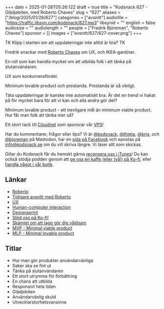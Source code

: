 +++
date = 2025-01-28T05:26:12Z
draft = true
title = "Kodsnack 627 - Glädjebiten, med Roberto Chaves"
slug = "627"
aliases = ["/blog/2025/01/28/627"]
categories = ["avsnitt"]
audiofile = "https://traffic.libsyn.com/kodsnack/627.mp3"
libsynid = ""
english = false
audiosize = ""
audiolength = ""
people = ["Fredrik Björeman", "Roberto Chaves"]
sponsor = []
images = ["avsnitt/627/627-cover.png"]
+++

TK  Klipp i starten om att uppdateringar inte alltid är bra? TK 

Fredrik snackar med [Roberto Chaves](https://robertochaves.portfolio.site/) om UX, och IKEA-gardiner.

En roll som kan handla mycket om att utbilda folk i att tänka på slutanvändaren.

UX som konkurrensfördel.

Minimum lovable product och prestanda. Prestanda är så viktigt.

Täta uppdateringar är kanske inte automatiskt bra. Är det en trend vi hakat på för mycket bara för att vi kan och alla andra gör det?

Minimum lovable product - ett trevligare mål än minimum viable product. Hur får man folk att tänka mer så?

Ett stort tack till [Cloudnet](https://www.cloudnet.se) som sponsrar vår [VPS](https://en.wikipedia.org/wiki/Virtual_private_server)!

Har du kommentarer, frågor eller tips? Vi är [@kodsnack](https://social.podsnack.se/@kodsnack), [@thieta](https://6510.nu/@thieta), [@krig](https://6510.nu/@krig), och [@bjoreman](https://toot.cafe/@bjoreman) på Mastodon, har en [sida på Facebook](https://www.facebook.com/) och epostas på [info@kodsnack.se](mailto:info@kodsnack.se) om du vill skriva längre. Vi läser allt som skickas.

Gillar du Kodsnack får du hemskt gärna [recensera oss i iTunes](https://itunes.apple.com/se/podcast/kodsnack/id561631498?l=en)! Du kan också stödja podden genom att <a href="https://ko-fi.com/kodsnack" rel="payment">ge oss en kaffe (eller två!) på Ko-fi</a>, eller [handla något i vår butik](https://shop.spreadshirt.se/kodsnack/).

## Länkar
* [Roberto](https://robertochaves.portfolio.site/)
* [Tidigare avsnitt med Roberto](https://kodsnack.se/people/roberto-chaves/)
* [UX](https://en.wikipedia.org/wiki/User_experience)
* [Human-computer interaction](https://en.wikipedia.org/wiki/Human%E2%80%93computer_interaction)
* [Designsprint](https://en.wikipedia.org/wiki/Design_sprint)
* [Stöd oss på Ko-fi!](https://ko-fi.com/kodsnack)
* [Skämtet om att lagg gör dig våldsam](https://www.google.com/search?client=safari&sca_esv=7a5549a4be5b5208&rls=en&sxsrf=AHTn8zpXPHoQjE0hrzPmbssHrhSMxtpzAg:1737919157311&q=games+don%27t+make+you+violent+lag+does&udm=2&fbs=ABzOT_DDfJxgmsKFIwrWKcoyw2Rf4zzek981WLwe3eF6pg7S3btGy-PQZ-CpEdVQIEkW3gKX6MO5AU_5DoGuWYkQhTIZUdF9zC2nrY8PMus1aUToOlmNbQN2NSJYkfeAM_u70D6PSpENIQ38ub4vEjSr9mKFiM3cdeZxiBRHxvKK-pkvsjodsHgLt91ezpBmVeWgMWu28x9C&sa=X&ved=2ahUKEwjtiJSwjZSLAxVrHRAIHRrzLdkQtKgLegQIEBAB&biw=1023&bih=1193&dpr=2)
* [MVP - Minimal viable product](https://en.wikipedia.org/wiki/Minimum_viable_product)
* [MLP - Minimal lovable product](https://productschool.com/blog/product-strategy/minimum-lovable-product)

## Titlar
* Hur man gör produkter användarvänliga
* Saker ska se fint ut
* Tänka på slutanvändaren
* Ett stort utrymme för förbättring
* En chans att utbilda
* Responsivt hela tiden
* Glädjebiten
* Användarvänlig skuld
* Utvecklarstorhetsvansinne